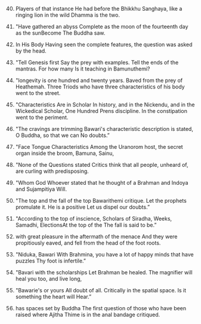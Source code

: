 40.  Players of that instance
He had before the Bhikkhu Sanghaya, like a ringing lion in the wild
Dhamma is the two.

41.  "Have gathered an abyss
Complete as the moon of the fourteenth day as the sunBecome
The Buddha saw.

42.  In His Body
Having seen the complete features, the question was asked by the head.

43.  "Tell Genesis first
Say the prey with examples. Tell the ends of the mantras. For how many
Is it teaching in Bamunuthemi?

44.  "longevity is one hundred and twenty years.
Baved from the prey of Heathemah. Three Triods who have three characteristics of his body
went to the street.

45.  "Characteristics Are in Scholar
In history, and in the Nickendu, and in the Wickedical Scholar, One Hundred Prens
discipline. In the constipation went to the periment.

46.  "The cravings are trimming
Bawari's characteristic description is stated, O Buddha, so that we can
No doubts.”

47.  "Face Tongue Characteristics
Among the Uranorom host, the secret organ inside the broom, Bamuna, Sainu,

48.  "None of the Questions stated
Critics think that all people, unheard of, are curling with predisposing.

49.  "Whom God
Whoever stated that he thought of a Brahman and Indoya and Sujampitiya
Will.

50.  "The top and the fall of the top
Bawarithemi critique. Let the prophets promulate it. He is a positive
Let us dispel our doubts.”

51.  "According to the top of inscience,
Scholars of Siradha, Weeks, Samadhi, ElectionsAt the top of the
The fall is said to be.”

52.  with great pleasure in the aftermath of the menace
And they were propitiously eaved, and fell from the head of the foot roots.

53.  "Niduka, Bawari
With Brahmina, you have a lot of happy minds that have puzzles
Thy foot is infertile.”

54.  "Bavari with the scholarships
Let Brahman be healed. The magnifier will heal you too, and live long,

55.  "Bawarie's or yours
All doubt of all. Critically in the spatial space. Is it something the heart will
Hear.”

56.  has spaces set by Buddha
The first question of those who have been raised where Ajitha Thime is in the anal bandage
critiqued.
